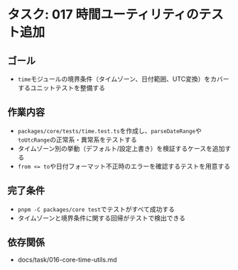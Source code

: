 # タスク: 017 時間ユーティリティのテスト追加

## ゴール

- `time`モジュールの境界条件（タイムゾーン、日付範囲、UTC変換）をカバーするユニットテストを整備する

## 作業内容

- `packages/core/tests/time.test.ts`を作成し、`parseDateRange`や`toUtcRange`の正常系・異常系をテストする
- タイムゾーン別の挙動（デフォルト/設定上書き）を検証するケースを追加する
- `from <= to`や日付フォーマット不正時のエラーを確認するテストを用意する

## 完了条件

- `pnpm -C packages/core test`でテストがすべて成功する
- タイムゾーンと境界条件に関する回帰がテストで検出できる

## 依存関係

- docs/task/016-core-time-utils.md
